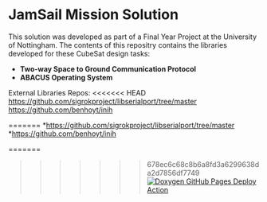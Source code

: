 # JamSail Mission Solution

This solution was developed as part of a Final Year Project at the University of Nottingham.
The contents of this repositry contains the libraries developed for these CubeSat design tasks:
* **Two-way Space to Ground Communication Protocol**
* **ABACUS Operating System**

External Libraries Repos:
<<<<<<< HEAD
https://github.com/sigrokproject/libserialport/tree/master
https://github.com/benhoyt/inih

=======
*https://github.com/sigrokproject/libserialport/tree/master
*https://github.com/benhoyt/inih

=======
>>>>>>> 678ec6c68c8b6a8fd3a6299638da2d7856df7749
[![Doxygen GitHub Pages Deploy Action](https://github.com/nicholas-lok/UoN_JamSailSolution/actions/workflows/doxygen-gh-pages.yml/badge.svg)](https://github.com/nicholas-lok/UoN_JamSailSolution/actions/workflows/doxygen-gh-pages.yml)